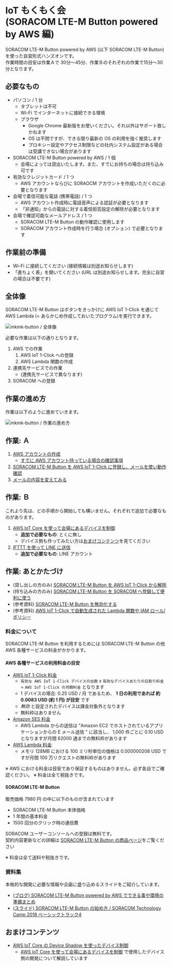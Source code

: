 <h1>IoT もくもく会 <br> (SORACOM LTE-M Button powered by AWS 編)</h1>

SORACOM LTE-M Button powered by AWS (以下 SORACOM LTE-M Button) を使った自習形式ハンズオンです。  
作業時間の目安は作業Ａで 30分～45分、作業Ｂのそれぞれの作業で15分～30分となります。

<h2 id="prepare">必要なもの</h2>

* パソコン / 1 台
    * タブレットは不可
    * Wi-Fi でインターネットに接続できる環境
    * ブラウザ
        * Google Chrome 最新版をお使いください。それ以外はサポート致しかねます
        * OS は不問ですが、できる限り最新の OS の利用を強く推奨します
        * プロキシー設定やアクセス制限などの社内システム設定がある場合は受講できない場合があります
* SORACOM LTE-M Button powered by AWS / 1 個
    * 会場によっては貸出いたします。また、すでにお持ちの場合は持ち込み可です
* 有効なクレジットカード / 1 つ
    * AWS アカウントならびに SORAOCM アカウントを作成いただくのに必要となります
* 会場で着信可能な電話 (携帯電話) / 1 つ
    * AWS アカウント作成時に電話音声による認証が必要となります
    * 「非通知」からの電話に対する着信拒否設定の解除が必要となります
* 会場で確認可能なメールアドレス / 1 つ
    * SORACOM LTE-M Button の動作確認に使用します
    * SORACOM アカウント作成時を行う場合 (オプション) で必要となります

<h2 id="standby">作業前の準備</h2>

* Wi-Fi に接続してください (接続情報は別途お知らせします)
* 「進ちょく表」を開いてください (URL は別途お知らせします。完全に自習の場合は不要です)

<h2 id="overview">全体像</h2>

SORACOM LTE-M Button はボタンをきっかけに AWS IoT 1-Click を通じて AWS Lambda (= あらかじめ作成しておいたプログラム)を実行できます。

![mkmk-button / 全体像](https://docs.google.com/drawings/d/e/2PACX-1vQWfrmF_w_-tmW6ztypukUXverP4_WS_ECeDmGe9ibqVYilMxP0kWPr6arvFE6oWyypQkAH9SNzjZ6s/pub?w=927&h=521)

必要な作業は以下の通りとなります。

1. AWS での作業
    1. AWS IoT 1-Click への登録
    2. AWS Lambda 関数の作成
2. 連携先サービスでの作業
    * (連携先サービスで異なります)
3. SORACOM への登録

<h2 id="workflow">作業の進め方</h2>

作業は以下のように進めていきます。

![mkmk-button / 作業の進め方](https://docs.google.com/drawings/d/e/2PACX-1vQQcIicnB1MaVrvyJQAZLl9dX581hPE3W6VSTZlgNlwQ8I58HjYsishVw_JFjllk27ajG2ZJhfH_E9d/pub?w=607&h=453)

<h2 id="work-a">作業: Ａ</h2>

1. [AWS アカウントの作成](create-aws-account)
    * [すでに AWS アカウント持っている場合の確認事項](aws-account-available)
2. [SORACOM LTE-M Button を AWS IoT 1-Click に登録し、メールを使い動作確認](claim-and-email-with-amazon-ses)
3. [メールの内容を変えてみる](customize-lambda-function)

<h2 id="work-b">作業: Ｂ</h2>

これより先は、どの手順から開始しても構いません。それぞれで追加で必要なものがあります。

1. [AWS IoT Core を使って会場にあるデバイスを制御](b-work/device-control-with-awsiotcore-shadow)
    * **追加で必要なもの**: とくに無し
    * デバイス側も作ってみたい方は[おまけコンテンツ](#appendix)を見てください
2. [IFTTT を使って LINE に送信](b-work/line-notify-with-ifttt)
    * **追加で必要なもの**: LINE アカウント

<h2 id="closing">作業: あとかたづけ</h2>

* (貸し出しの方のみ) [SORACOM LTE-M Button を AWS IoT 1-Click から解除](closing/unclaim)
* (持ち込みの方のみ) [SORACOM LTE-M Button を SORACOM へ登録して便利に使う](closing/add-to-soracom)
* (参考資料) [SORACOM LTE-M Button を無効化する](closing/disable)
* (参考資料) [AWS IoT 1-Click で自動生成された Lambda 関数や IAM ロール/ポリシー](closing/generated)

<h3 id="fee">料金について</h3>

SORACOM LTE-M Button を利用するためには SORACOM LTE-M Button の他 AWS 各種サービスの料金がかかります。

#### AWS 各種サービスの利用料金の目安

* [AWS IoT 1-Click 料金](https://aws.amazon.com/jp/iot-1-click/pricing/)
    * `有効な AWS IoT 1-Click デバイスの台数` x `有効なデバイスあたりの日割り料金` = `AWS IoT 1-Click の月額料金` となります
    * 1 デバイスの場合: 0.25 USD / 月 であるため、 **1 日の利用であれば 約 0.0083 USD (約 1 円) が目安** です
    * *無効* と設定されたデバイスは課金対象外となります
    * 無料枠はありません
* [Amazon SES 料金](https://aws.amazon.com/jp/ses/pricing/)
    * AWS Lambda からの送信は "Amazon EC2 でホストされているアプリケーションからの E メール送信
" に該当し、 1,000 件ごとに 0.10 USD となりますが月間 62000 通までの無料枠があります
* [AWS Lambda 料金](https://aws.amazon.com/jp/lambda/pricing/#Lambda_pricing_details)
    * メモリ 128MB における 100 ミリ秒単位の価格は 0.000000208 USD ですが月間 100 万リクエストの無料枠があります

※ AWS における料金は目安であり保証するものはありません。必ず各自でご確認ください。
※ 料金は全て税抜きです。

#### SORACOM LTE-M Button

販売価格 7980 円 の中に以下のものが含まれています

* SORACOM LTE-M Button 本体価格
* 1 年間の基本料金
* 1500 回分のクリック時の通信費

SORACOM ユーザーコンソールへの登録は無料です。  
契約内容更新などの詳細は [SORACOM LTE-M Button の商品ページ](https://soracom.jp/products/gadgets/aws_button/)をご覧ください

※ 料金は全て送料や税抜きです。

### 資料集

本格的な開発に必要な情報や企画に盛り込めるスライドをご紹介しています。

* [(ブログ) SORACOM LTE-M Button powered by AWS でできる事や環境の準備まとめ](https://blog.soracom.jp/blog/2018/10/25/are-you-ready-for-lte-m-button/)
* [(スライド) SORACOM LTE-M Button の始め方 / SORACOM Technology Camp 2018 ベーシックトラック4](https://www.slideshare.net/SORACOM/soracom-technology-camp-2018-4-soracom-ltem-button)

<h2 id="appendix">おまけコンテンツ</h2>

* [AWS IoT Core の Device Shadow を使ったデバイス制御](appendix/awsiotcore-device-shadow)
    * [AWS IoT Core を使って会場にあるデバイスを制御](b-work/device-control-with-awsiotcore-shadow) で使用したデバイス側の開発について解説しています
